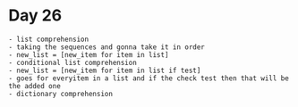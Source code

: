 # Day 26
    - list comprehension
    - taking the sequences and gonna take it in order
    - new_list = [new_item for item in list]
    - conditional list comprehension
    - new_list = [new_item for item in list if test]
    - goes for everyitem in a list and if the check test then that will be the added one
    - dictionary comprehension